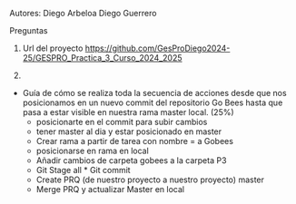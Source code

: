 Autores:
  Diego Arbeloa
  Diego Guerrero

Preguntas
1) Url del proyecto
  https://github.com/GesProDiego2024-25/GESPRO_Practica_3_Curso_2024_2025

2)
 - Guía de cómo se realiza toda la secuencia de acciones desde que nos posicionamos en un nuevo commit del repositorio Go Bees hasta que pasa a estar visible en nuestra rama master local. (25%)
    * posicionarte en el commit para subir cambios
    * tener master al dia y estar posicionado en master
    * Crear rama a partir de tarea con nombre = a Gobees
    * posicionarse en rama en local
    * Añadir cambios de carpeta gobees a la carpeta P3
    * Git Stage all * Git commit
    * Create PRQ (de nuestro proyecto a nuestro proyecto) master
    * Merge PRQ y actualizar Master en local
